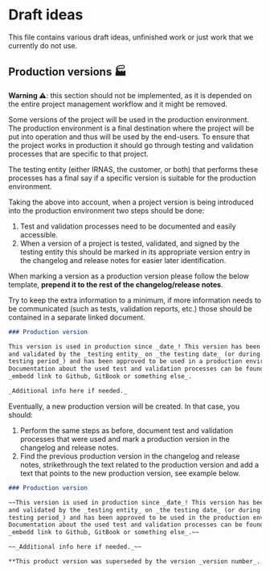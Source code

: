 # Draft ideas

This file contains various draft ideas, unfinished work or just work that we
currently do not use.

## Production versions 🏭

<!-- TODO: Remove this when resolved  -->

**Warning ⚠️**: this section should not be implemented, as it is depended on the
entire project management workflow and it might be removed.

Some versions of the project will be used in the production environment. The
production environment is a final destination where the project will be put into
operation and thus will be used by the end-users. To ensure that the project
works in production it should go through testing and validation processes that
are specific to that project.

The testing entity (either IRNAS, the customer, or both) that performs these
processes has a final say if a specific version is suitable for the production
environment.

Taking the above into account, when a project version is being introduced into
the production environment two steps should be done:

1. Test and validation processes need to be documented and easily accessible.
2. When a version of a project is tested, validated, and signed by the testing
   entity this should be marked in its appropriate version entry in the
   changelog and release notes for easier later identification.

When marking a version as a production version please follow the below template,
**prepend it to the rest of the changelog/release notes**.

Try to keep the extra information to a minimum, if more information needs to be
communicated (such as tests, validation reports, etc.) those should be contained
in a separate linked document.

```markdown
### Production version

This version is used in production since _date_! This version has been tested
and validated by the _testing entity_ on _the testing date_ (or during _the
testing period_) and has been approved to be used in a production environment.
Documentation about the used test and validation processes can be found here:
_embedd link to Github, GitBook or something else_.

_Additional info here if needed._
```

Eventually, a new production version will be created. In that case, you should:

1. Perform the same steps as before, document test and validation processes that
   were used and mark a production version in the changelog and release notes.
2. Find the previous production version in the changelog and release notes,
   strikethrough the text related to the production version and add a text that
   points to the new production version, see example below.

```markdown
### Production version

~~This version is used in production since _date_! This version has been tested
and validated by the _testing entity_ on _the testing date_ (or during _the
testing period_) and has been approved to be used in the production environment.
Documentation about the used test and validation processes can be found here:
_embedd link to Github, GitBook or something else_.~~

~~_Additional info here if needed._~~

**This product version was superseded by the version _version number_. **
```
